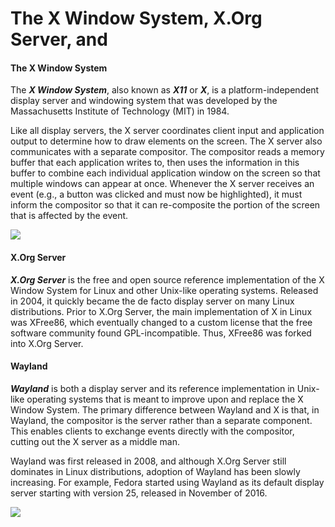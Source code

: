 # The X Window System, X.Org Server, and

#### The X Window System

The **_X Window System_**, also known as **_X11_** or **_X_**, is a platform-independent display server and windowing system that was developed by the Massachusetts Institute of Technology (MIT) in 1984.

Like all display servers, the X server coordinates client input and application output to determine how to draw elements on the screen. The X server also communicates with a separate compositor. The compositor reads a memory buffer that each application writes to, then uses the information in this buffer to combine each individual application window on the screen so that multiple windows can appear at once. Whenever the X server receives an event (e.g., a button was clicked and must now be highlighted), it must inform the compositor so that it can re-composite the portion of the screen that is affected by the event.

![](xwindowserver.png)


#### X.Org Server

**_X.Org Server_** is the free and open source reference implementation of the X Window System for Linux and other Unix-like operating systems. Released in 2004, it quickly became the de facto display server on many Linux distributions. Prior to X.Org Server, the main implementation of X in Linux was XFree86, which eventually changed to a custom license that the free software community found GPL-incompatible. Thus, XFree86 was forked into X.Org Server.

#### Wayland

**_Wayland_** is both a display server and its reference implementation in Unix-like operating systems that is meant to improve upon and replace the X Window System. The primary difference between Wayland and X is that, in Wayland, the compositor is the server rather than a separate component. This enables clients to exchange events directly with the compositor, cutting out the X server as a middle man.

Wayland was first released in 2008, and although X.Org Server still dominates in Linux distributions, adoption of Wayland has been slowly increasing. For example, Fedora started using Wayland as its default display server starting with version 25, released in November of 2016.

![](wayland.png)
